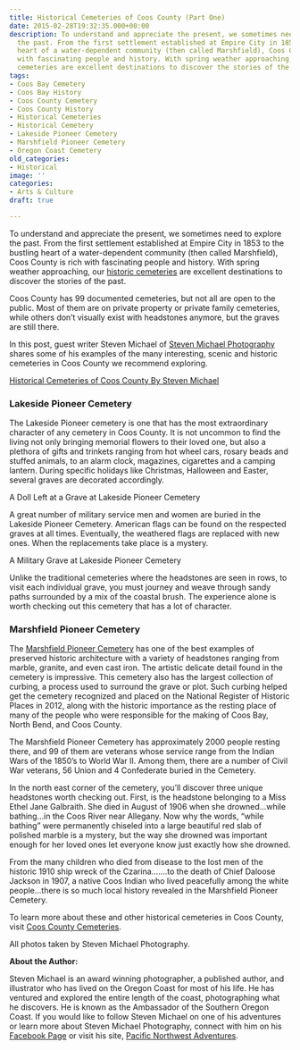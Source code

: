 ```yaml
---
title: Historical Cemeteries of Coos County (Part One)
date: 2015-02-28T19:32:35.000+00:00
description: To understand and appreciate the present, we sometimes need to explore
  the past. From the first settlement established at Empire City in 1853 to the bustling
  heart of a water-dependent community (then called Marshfield), Coos County is rich
  with fascinating people and history. With spring weather approaching, our historic
  cemeteries are excellent destinations to discover the stories of the past.
tags:
- Coos Bay Cemetery
- Coos Bay History
- Coos County Cemetery
- Coos County History
- Historical Cemeteries
- Historical Cemetery
- Lakeside Pioneer Cemetery
- Marshfield Pioneer Cemetery
- Oregon Coast Cemetery
old_categories:
- Historical
image: ''
categories:
- Arts & Culture
draft: true

---
```

To understand and appreciate the present, we sometimes need to explore the past. From the first settlement established at Empire City in 1853 to the bustling heart of a water-dependent community (then called Marshfield), Coos County is rich with fascinating people and history. With spring weather approaching, our <a href="http://www.findagrave.com/cgi-bin/fg.cgi?page=csr&CScnty=2210&CSsr=41&" target="_blank">historic cemeteries</a> are excellent destinations to discover the stories of the past.

Coos County has 99 documented cemeteries, but not all are open to the public. Most of them are on private property or private family cemeteries, while others don’t visually exist with headstones anymore, but the graves are still there.

In this post, guest writer Steven Michael of <a title="Steven Michael Facebook page" href="https://www.facebook.com/StevenMichaelPhotographyOregon?ref=br_tf" target="_blank">Steven Michael Photography </a>shares some of his examples of the many interesting, scenic and historic cemeteries in Coos County we recommend exploring.

<a title="Steven Michael Photography" href="https://www.facebook.com/StevenMichaelPhotographyOregon?ref=br_tf" target="_blank">Historical Cemeteries of Coos County By Steven Michael</a>

### Lakeside Pioneer Cemetery

The Lakeside Pioneer cemetery is one that has the most extraordinary character of any cemetery in Coos County. It is not uncommon to find the living not only bringing memorial flowers to their loved one, but also a plethora of gifts and trinkets ranging from hot wheel cars, rosary beads and stuffed animals, to an alarm clock, magazines, cigarettes and a camping lantern. During specific holidays like Christmas, Halloween and Easter, several graves are decorated accordingly.

<div id="attachment_65967" style="width: 564px" class="wp-caption aligncenter"> A Doll Left at a Grave at Lakeside Pioneer Cemetery </div>

A great number of military service men and women are buried in the Lakeside Pioneer Cemetery. American flags can be found on the respected graves at all times. Eventually, the weathered flags are replaced with new ones. When the replacements take place is a mystery.

<div id="attachment_65965" style="width: 666px" class="wp-caption aligncenter"> A Military Grave at Lakeside Pioneer Cemetery  </div>

Unlike the traditional cemeteries where the headstones are seen in rows, to visit each individual grave, you must journey and weave through sandy paths surrounded by a mix of the coastal brush. The experience alone is worth checking out this cemetery that has a lot of character.

### Marshfield Pioneer Cemetery

The <a href="https://sites.google.com/site/cbcemetery/" target="_blank">Marshfield Pioneer Cemetery</a> has one of the best examples of preserved historic architecture with a variety of headstones ranging from marble, granite, and even cast iron. The artistic delicate detail found in the cemetery is impressive. This cemetery also has the largest collection of curbing, a process used to surround the grave or plot. Such curbing helped get the cemetery recognized and placed on the National Register of Historic Places in 2012, along with the historic importance as the resting place of many of the people who were responsible for the making of Coos Bay, North Bend, and Coos County.

The Marshfield Pioneer Cemetery has approximately 2000 people resting there, and 99 of them are veterans whose service range from the Indian Wars of the 1850’s to World War II. Among them, there are a number of Civil War veterans, 56 Union and 4 Confederate buried in the Cemetery.

In the north east corner of the cemetery, you’ll discover three unique headstones worth checking out. First, is the headstone belonging to a Miss Ethel Jane Galbraith. She died in August of 1906 when she drowned…while bathing…in the Coos River near Allegany. Now why the words, “while bathing” were permanently chiseled into a large beautiful red slab of polished marble is a mystery, but the way she drowned was important enough for her loved ones let everyone know just exactly how she drowned.

From the many children who died from disease to the lost men of the historic 1910 ship wreck of the Czarina…….to the death of Chief Daloose Jackson in 1907, a native Coos Indian who lived peacefully among the white people…there is so much local history revealed in the Marshfield Pioneer Cemetery.

To learn more about these and other historical cemeteries in Coos County, visit <a href="http://www.weebly.com/weebly/apps/readDraft.php?draftId=684092303418805113&userId=25130218" target="_blank">Coos County Cemeteries</a>.

All photos taken by Steven Michael Photography.

**About the Author:**

Steven Michael is an award winning photographer, a published author, and illustrator who has lived on the Oregon Coast for most of his life. He has ventured and explored the entire length of the coast, photographing what he discovers. He is known as the Ambassador of the Southern Oregon Coast. If you would like to follow Steven Michael on one of his adventures or learn more about Steven Michael Photography, connect with him on his <a href="https://www.facebook.com/StevenMichaelPhotographyOregon" target="_blank">Facebook Page</a> or visit his site, <a href="http://pacificnorthwestadventures.weebly.com/" target="_blank">Pacific Northwest Adventures</a>.
